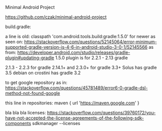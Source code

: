 Minimal Android Project

https://github.com/czak/minimal-android-project

build.gradle:

a line is old:
classpath 'com.android.tools.build:gradle:1.5.0'
for newer as seen on: https://stackoverflow.com/questions/52145064/error-minimum-supported-gradle-version-is-4-6-in-android-studio-3-0-1/52145566
as from: https://developer.android.com/studio/releases/gradle-plugin#updating-gradle
1.5.0 plugin is for 2.2.1 - 2.13 gradle

2.1.3 - 2.2.3 for gradle 2.14.1+
and 2.3.0+ for gradle 3.3+
Solus has gradle 3.5
debian on crostini has gradle 3.2

to get google repository as in: https://stackoverflow.com/questions/45781489/error6-0-gradle-dsl-method-not-found-google

this line in repositories:
maven { url 'https://maven.google.com' }

bla bla bla licenses: https://stackoverflow.com/questions/39760172/you-have-not-accepted-the-license-agreements-of-the-following-sdk-components
sdkmanager --licenses
